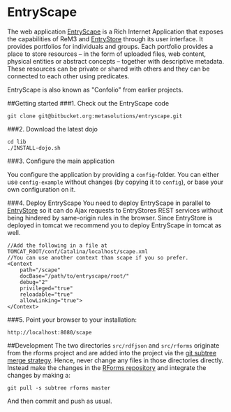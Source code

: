 # EntryScape

The web application [EntryScape](http://www.entryscape.com) is a Rich Internet Application that exposes the capabilities
of ReM3 and [EntryStore](http://www.entrystore.org) through its user interface.
It provides portfolios for individuals and groups. Each portfolio provides a place to store resources – in the form of
uploaded files, web content, physical entities or abstract concepts – together with descriptive metadata.
These resources can be private or shared with others and they can be connected to each other using predicates.

EntryScape is also known as "Confolio" from earlier projects.

##Getting started
###1. Check out the EntryScape code

    git clone git@bitbucket.org:metasolutions/entryscape.git

###2. Download the latest dojo

    cd lib
    ./INSTALL-dojo.sh

###3. Configure the main application

You configure the application by providing a `config`-folder. You can either use `config-example` without changes (by copying it to `config`), or base your own configuration on it.

###4. Deploy EntryScape
You need to deploy EntryScape in parallel to [EntryStore](https://bitbucket.org/metasolutions/entrystore) so it can do
Ajax requests to EntryStores REST services without being hindered by same-origin rules in the browser.
Since EntryStore is deployed in tomcat we recommend you to deploy EntryScape in tomcat as well.

    //Add the following in a file at TOMCAT_ROOT/conf/Catalina/localhost/scape.xml
    //You can use another context than scape if you so prefer.
    <Context
        path="/scape"
        docBase="/path/to/entryscape/root/"
        debug="2"
        privileged="true"
        reloadable="true"
        allowLinking="true">
    </Context>

###5. Point your browser to your installation:

    http://localhost:8080/scape

##Development
The two directories `src/rdfjson` and `src/rforms` originate from the rforms project and are added into the project via
the [git subtree merge strategy](https://www.kernel.org/pub/software/scm/git/docs/howto/using-merge-subtree.html).
Hence, never change any files in those directories directly. Instead make the changes
in the [RForms repository](https://bitbucket.org/metasolutions/rforms) and integrate the changes by making a:

    git pull -s subtree rforms master

And then commit and push as usual.
